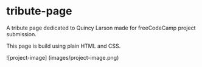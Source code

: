 # tribute-page

A tribute page dedicated to Quincy Larson made for freeCodeCamp project submission.

This page is build using plain HTML and CSS.

![project-image] (images/project-image.png)
